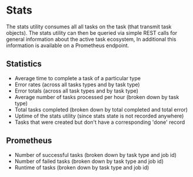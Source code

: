 # Stats

The stats utility consumes all all tasks on the task 
(that transmit task objects). The stats utility can then be queried via 
simple REST calls for general information about the active task ecosystem, In additional this information is available on a Prometheus endpoint.

## Statistics 
- Average time to complete a task of a particular type
- Error rates (across all tasks types and by task type)
- Error totals (across all task types and by task type)
- Average number of tasks processed per hour (broken down by task type)
- Total tasks completed (broken down by total completed and total error)
- Uptime of the stats utility (since stats state is not recorded anywhere)
- Tasks that were created but don't have a corresponding 'done' record

## Prometheus
- Number of successful tasks (broken down by task type and job id)
- Number of failed tasks (broken down by task type and job id)
- Runtime of tasks (broken down by task type and job id)
